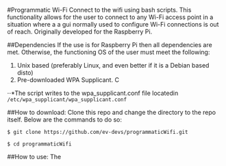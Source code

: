 #Programmatic Wi-Fi
Connect to the wifi using bash scripts. This functionality allows for the user to connect to any Wi-Fi access point in a situation where a a gui normally used to configure Wi-Fi connections is out of reach. Originally developed for the Raspberry Pi.

##Dependencies
If the use is for Raspberry Pi then all dependencies are met. Otherwise, the functioning OS of the user must meet the following:

1. Unix based (preferably Linux, and even better if it is a Debian based disto)
2. Pre-downloaded WPA Supplicant. C

⋅⋅*The script writes to the wpa_supplicant.conf file locatedin `/etc/wpa_supplicant/wpa_supplicant.conf`

##How to download:
Clone this repo and change the directory to the repo itself. Below are the commands to do so:

`$ git clone https://github.com/ev-devs/programmaticWifi.git`

`$ cd programmaticWifi`

##How to use:
The 
